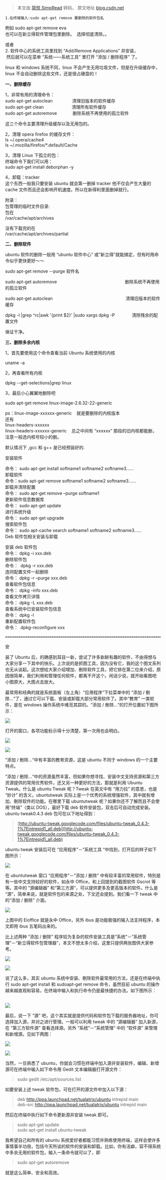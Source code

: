 > 本文由 [简悦 SimpRead](http://ksria.com/simpread/) 转码， 原文地址 [blog.csdn.net](https://blog.csdn.net/pkueecser/article/details/6089834)

```
1.在终端输入:sudo apt-get remove 要删除的软件包名  
```

例如 sudo apt-get remove eva  
也可以在新立得软件管理包里删除。  选择彻底清除。。

  
或者  
2. 软件中心的系统工具里找到 “Add/Remove Applications” 并安装，  
 然后就可以在菜单 “系统——系统工具” 里打开 “添加 / 删除程序” 了。  
  
linux 和 windows 系统不同，linux 不会产生无用垃圾文件，但是在升级缓存中，linux 不会自动删除这些文件，还是很占硬盘的！  
  
**一、删除缓存**  
  
1，非常有用的清理命令：  
sudo apt-get autoclean                清理旧版本的软件缓存  
sudo apt-get clean                       清理所有软件缓存  
sudo apt-get autoremove             删除系统不再使用的孤立软件  
  
这三个命令主要清理升级缓存以及无用包的。  
  
2，清理 opera firefox 的缓存文件：  
ls ~/.opera/cache4  
ls ~/.mozilla/firefox/*.default/Cache  
  
3，清理 Linux 下孤立的包：  
终端命令下我们可以用：  
sudo apt-get install deborphan -y  
  
4，卸载：tracker  
这个东西一般我只要安装 ubuntu 就会第一删掉 tracker 他不仅会产生大量的 cache 文件而且还会影响开机速度。所以在新得利里面删掉就行。  
  
  
附录：  
包管理的临时文件目录:  
包在  
/var/cache/apt/archives  
  
没有下载完的在  
/var/cache/apt/archives/partial   
  
**二、删除软件**  
  
ubuntu 软件的删除一般用 “ubuntu 软件中心” 或“新立得”就能搞定，但有时用命令似乎更快更好～～  
  
sudo apt-get remove --purge 软件名  
  
sudo apt-get autoremove                                                        删除系统不再使用的孤立软件  
  
sudo apt-get autoclean                                                            清理旧版本的软件缓存  
  
dpkg -l |grep ^rc|awk '{print $2}' |sudo xargs dpkg -P              清除残余的配置文件  
  
保证干净。  
  
**三、删除多余内核**  
  
1，首先要使用这个命令查看当前 Ubuntu 系统使用的内核  
  
uname -a  
  
2，再查看所有内核  
  
dpkg --get-selections|grep linux  
  
3，最后小心翼翼地删除吧  
  
sudo apt-get remove linux-image-2.6.32-22-generic  
  
ps：linux-image-xxxxxx-generic    就是要删除的内核版本  
还有  
linux-headers-xxxxxx  
linux-headers-xxxxxx-generic    总之中间有 “xxxxxx” 那段的旧内核都能删，注意一般选内核号较小的删。  
  
  
  
默认情况下 ,gcc 和 g++ 是已经预装好的.  
  
  
  
安装软件  

命令： sudo apt-get install softname1 softname2 softname3……  
卸载软件  
命令：sudo apt-get remove softname1 softname2 softname3……  
卸载并清除配置  
命令： sudo apt-get remove –purge softname1  
更新软件信息数据库  
命令： sudo apt-get update  
进行系统升级  
命令： sudo apt-get upgrade  
搜索软件包  
命令： sudo apt-cache search softname1 softname2 softname3……  
Deb 软件包相关安装与卸载

安装 deb 软件包  
命令： dpkg -i xxx.deb  
删除软件包  
命令：  dpkg -r xxx.deb  
连同配置文件一起删除  
命令： dpkg -r –purge xxx.deb  
查看软件包信息  
命令： dpkg -info xxx.deb  
查看文件拷贝详情  
命令： dpkg -L xxx.deb  
查看系统中已安装软件包信息  
命令： dpkg -l  
重新配置软件包  
命令：  dpkg-reconfigure xxx

```
================================================================================================
```

安

装了 Ubuntu 后，的确感到耳目一新，尝试了许多新鲜有趣的软件，不由得想与大家分享一下其中的快乐。上次说的是抓图工具，因为没有它，我的这个图文系列也无从谈起。这次想给大家介绍增加、刪除软件工具，把它排在第二位来介绍，原因很简单，我们利用和管理任何软件，都离不开这个。闲话少说，就开始看图吧 小图原大，大图点击放大。

最常用和经典的就是系统面板（左上角）“应用程序”下拉菜单中的 “添加 / 刪除...“了，通过它可以下载、安装或卸载大部分常用软件了。其中“教育” 一类软件，是在 windows 操作系统中难觅其踪的。“添加 / 刪除...“的打开位置如下图所示：

![](http://image-001.yo2cdn.com/wp-content/uploads/292/29200/2008/11/.png)

打开的窗口，各项功能标示得十分清楚，第一次用也会明白。

[![](http://image-001.yo2cdn.com/wp-content/uploads/292/29200/2008/11/screenshot-08.png)](http://image-001.yo2cdn.com/wp-content/uploads/292/29200/2008/11/screenshot-08.png)

[![](http://image-001.yo2cdn.com/wp-content/uploads/292/29200/2008/11/screenshot-09.png)](http://image-001.yo2cdn.com/wp-content/uploads/292/29200/2008/11/screenshot-09.png)

“添加 / 刪除...“中有丰富的教育资源，这是 ubuntu 不同于 windows 的一个主要特点。

“添加 / 刪除...“中的资源虽然丰富，但如果你想寻找、安装中文支持资源和第三方资源提供的常用优秀软件，还又另一种更好的方法，那就是利用 Ubuntu Tweak。什么是 ubuntu Tweak 呢？Tweak 在英文中有 “用力拉” 的意思，也是 “妙计” 的含义，ubuntutweak 实际上是一个优秀的系统增强软件，其中就有增加、刪除软件的功能。在哪里下载 ubuntutweak 呢？如果你还不了解而且不会使用“终端”（类以 DOS），最好下载 deb 软件安装包，双击后可自动完成安装。ubuntu tweak0.4.3 deb 包可在以下地址得到：

> [http://ubuntu-tweak.googlecode.com/files/ubuntu-tweak_0.4.3-1%7Eintrepid1_all.deb](http://ubuntu-tweak.googlecode.com/files/ubuntu-tweak_0.4.3-1%7Eintrepid1_all.deb)

ubuntu tweak 安装后可在 “应用程序”－“系统工具 “中找到，打开后的样子如下图所示：

[![](http://image-001.yo2cdn.com/wp-content/uploads/292/29200/2008/11/screenshot-10.png)](http://image-001.yo2cdn.com/wp-content/uploads/292/29200/2008/11/screenshot-10.png)

在 ubuntutweak 窗口 “应用程序”－“添加 / 删除” 中有较丰富的常用软件，特別是有一些中文支持较好的软件，如永中 Office，和上回提到的截图软件 Gscrot 等等。其中的 “源编辑器” 和“第三方源”，可以提供更多及更高版本的软件。什么是 “源”，简单来说，就是软件包的来源之处，下文还会提到。我们看一下 tweak 中的“添加 / 删除” 介面。

[![](http://image-001.yo2cdn.com/wp-content/uploads/292/29200/2008/11/screenshot-11.png)](http://image-001.yo2cdn.com/wp-content/uploads/292/29200/2008/11/screenshot-11.png)

上图中的 Eioffice 就是永中 Office，另外 ibus 是功能极强的输入法支持程序，本文即用 ibus 五笔码出来的。

比上述两种 “添加 / 删除” 程序较为复杂的软件安装工具是“系统”－“系统管理”－“新立得软件包管理器”，本文不想太多介绍，这里只提供两张图供大家参考。

[![](http://image-001.yo2cdn.com/wp-content/uploads/292/29200/2008/11/screenshot-13.png)](http://image-001.yo2cdn.com/wp-content/uploads/292/29200/2008/11/screenshot-13.png)

[![](http://image-001.yo2cdn.com/wp-content/uploads/292/29200/2008/11/screenshot-12.png)](http://image-001.yo2cdn.com/wp-content/uploads/292/29200/2008/11/screenshot-12.png)

说了这么多，其实 ubuntu 系统中安装、刪除软件最常用的方法，还是在终端中执行 sudo apt-get install 和 sudoapt-get remove 命令，虽然目前 ubuntu 的操作越来越直观和容易，在终端中输入和执行命令仍是最快捷的办法。如下图所示：

[  
![](http://image-001.yo2cdn.com/wp-content/uploads/292/29200/2008/11/screenshot-16.png)](http://image-001.yo2cdn.com/wp-content/uploads/292/29200/2008/11/screenshot-16.png)

最后，说一下 “源” 吧，这个其实就是提供代码和软件包下载的服务器地址，你可选择加入源，并对之进行管理。一般可以利用 tweak 中的 “源编辑器” 加入新源，在 “第三方软件源” 查看选择源。另外 “系统”－“系统管理” 中的 “软件源” 来管理和新增源。见如下两图：

[![](http://image-001.yo2cdn.com/wp-content/uploads/292/29200/2008/11/screenshot-14.png)](http://image-001.yo2cdn.com/wp-content/uploads/292/29200/2008/11/screenshot-14.png)

![](http://image-001.yo2cdn.com/wp-content/uploads/292/29200/2008/11/screenshot-15.png)

当然，一旦熟悉了 ubuntu，你就会习惯在终端中加入源并安装软件，编辑、新增源可在终端中输入如下命令用 Gedit 文本编辑器打开源文件：

> sudo gedit /etc/apt/sources.list

如要安装上述 tweak 软件包，可在打开的源文件中加入以下源：

> deb http://ppa.launchpad.net/tualatrix/ubuntu intrepid main  
> deb-src http://ppa.launchpad.net/tualatrix/ubuntu intrepid main

然后在终端中执行如下命令更新源并安装 tweak 即可。

> sudo apt-get update  
> sudo apt-get install ubuntu-tweak

我希望自己和所有的 ubuntu 系统爱好者都能习惯并熟练使用终端，这样会使许多事情事半功倍，包括今天所谈的软件的安装和卸载。比如，你有洁癖，容不得系统中多余无用的软件包，输入一条命令就可以了，即

> sudo apt-get autoremove

就是这么简单、安全和高效。